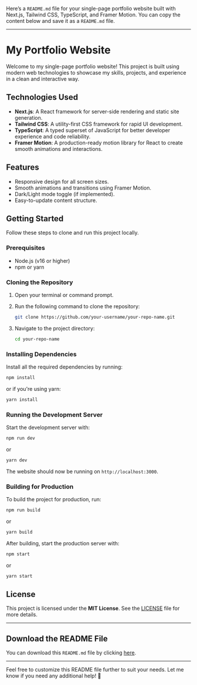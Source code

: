 Here’s a `README.md` file for your single-page portfolio website built with Next.js, Tailwind CSS, TypeScript, and Framer Motion. You can copy the content below and save it as a `README.md` file.

---

# My Portfolio Website

Welcome to my single-page portfolio website! This project is built using modern web technologies to showcase my skills, projects, and experience in a clean and interactive way.

## Technologies Used

- **Next.js**: A React framework for server-side rendering and static site generation.
- **Tailwind CSS**: A utility-first CSS framework for rapid UI development.
- **TypeScript**: A typed superset of JavaScript for better developer experience and code reliability.
- **Framer Motion**: A production-ready motion library for React to create smooth animations and interactions.

## Features

- Responsive design for all screen sizes.
- Smooth animations and transitions using Framer Motion.
- Dark/Light mode toggle (if implemented).
- Easy-to-update content structure.

## Getting Started

Follow these steps to clone and run this project locally.

### Prerequisites

- Node.js (v16 or higher)
- npm or yarn

### Cloning the Repository

1. Open your terminal or command prompt.
2. Run the following command to clone the repository:

   ```bash
   git clone https://github.com/your-username/your-repo-name.git
   ```

3. Navigate to the project directory:

   ```bash
   cd your-repo-name
   ```

### Installing Dependencies

Install all the required dependencies by running:

```bash
npm install
```

or if you're using yarn:

```bash
yarn install
```

### Running the Development Server

Start the development server with:

```bash
npm run dev
```

or

```bash
yarn dev
```

The website should now be running on `http://localhost:3000`.

### Building for Production

To build the project for production, run:

```bash
npm run build
```

or

```bash
yarn build
```

After building, start the production server with:

```bash
npm start
```

or

```bash
yarn start
```

## License

This project is licensed under the **MIT License**. See the [LICENSE](LICENSE) file for more details.

---

## Download the README File

You can download this `README.md` file by clicking [here](./README.md).

---

Feel free to customize this README file further to suit your needs. Let me know if you need any additional help! 🚀
